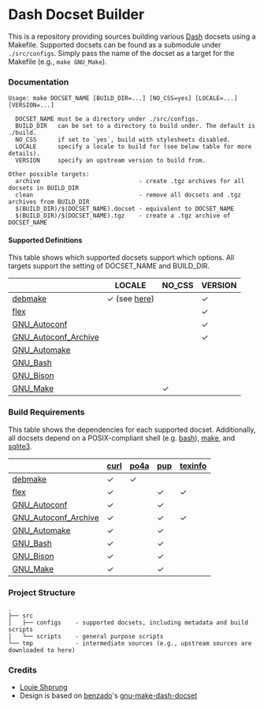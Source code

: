 # Dash Docset Builder

This is a repository providing sources building various [Dash](https://kapeli.com/dash) docsets using a Makefile. Supported docsets can be found as a submodule under `./src/configs`. Simply pass the name of the docset as a target for the Makefile (e.g., `make GNU_Make`).

### Documentation

<!-- TODO:
  BUILD_FROM_SOURCE - compile the documentation from upstream, rather than downloading from a prebuild source (this is the default behavior for many docset generation scripts)
-->

```
Usage: make DOCSET_NAME [BUILD_DIR=...] [NO_CSS=yes] [LOCALE=...] [VERSION=...]

  DOCSET_NAME must be a directory under ./src/configs.
  BUILD_DIR   can be set to a directory to build under. The default is ./build.
  NO_CSS      if set to `yes`, build with stylesheets disabled.
  LOCALE      specify a locale to build for (see below table for more details).
  VERSION     specify an upstream version to build from.

Other possible targets:
  archive                            - create .tgz archives for all docsets in BUILD_DIR
  clean                              - remove all docsets and .tgz archives from BUILD_DIR
  $(BUILD_DIR)/$(DOCSET_NAME).docset - equivalent to DOCSET_NAME
  $(BUILD_DIR)/$(DOCSET_NAME).tgz    - create a .tgz archive of DOCSET_NAME
```

#### Supported Definitions

This table shows which supported docsets support which options. All targets support the setting of DOCSET_NAME and BUILD_DIR.

|                                                      |LOCALE|NO_CSS|VERSION|
|------------------------------------------------------|------|------|-------|
|[debmake](https://salsa.debian.org/debian/debmake)    |✓ (see [here](./src/configs/debmake/README.md))||✓|
|[flex](https://github.com/westes/flex)                |      |      |✓      |
|[GNU_Autoconf](https://www.gnu.org/software/autoconf/)|      |      |✓      |
|[GNU_Autoconf_Archive](https://www.gnu.org/software/autoconf-archive/)|||✓|
|[GNU_Automake](https://www.gnu.org/software/automake/)|      |      |       |
|[GNU_Bash](https://www.gnu.org/software/bash/)        |      |      |       |
|[GNU_Bison](https://www.gnu.org/software/bison/)      |      |      |       |
|[GNU_Make](http://www.gnu.org/software/make/)         |      |✓     |       |

### Build Requirements

This table shows the dependencies for each supported docset. Additionally, all docsets depend on a POSIX-compliant shell (e.g. [bash](https://www.gnu.org/software/bash/)), [make](https://www.gnu.org/software/make/), and [sqlite3](https://www.sqlite.org/index.html).

| |[curl](https://curl.se/)|[po4a](https://po4a.org/)|[pup](https://github.com/ericchiang/pup)|[texinfo](https://www.gnu.org/software/texinfo/)|
|-|------------------------|-------------------------|----------------------------------------|------------------------------------------------|
|[debmake](https://salsa.debian.org/debian/debmake)                    |✓|✓| | |
|[flex](https://github.com/westes/flex)                                |✓| |✓|✓|
|[GNU_Autoconf](https://www.gnu.org/software/autoconf/)                |✓| |✓| |
|[GNU_Autoconf_Archive](https://www.gnu.org/software/autoconf-archive/)|✓| |✓|✓|
|[GNU_Automake](https://www.gnu.org/software/automake/)                |✓| |✓| | 
|[GNU_Bash](https://www.gnu.org/software/bash/)                        |✓| |✓| | 
|[GNU_Bison](https://www.gnu.org/software/bison/)                      |✓| |✓| |
|[GNU_Make](http://www.gnu.org/software/make/)                         |✓| |✓| |

### Project Structure

```
.
├── src
│   ├── configs    - supported docsets, including metadata and build scripts
│   └── scripts    - general purpose scripts
└── tmp            - intermediate sources (e.g., upstream sources are downloaded to here)
```

### Credits

- [Louie Shprung](https://github.com/lshprung/)
- Design is based on [benzado](https://github.com/benzado)'s [gnu-make-dash-docset](https://github.com/benzado/gnu-make-dash-docset)
